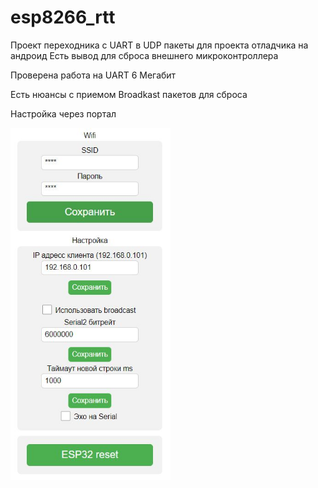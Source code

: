 # esp8266_rtt

Проект переходника с UART в UDP пакеты для проекта отладчика на андроид
Есть вывод для сброса внешнего микроконтроллера

Проверена работа на UART 6 Мегабит

Есть нюансы с приемом Broadkast пакетов для сброса

Настройка через портал

<img src="img.jpg" width="256"/>
